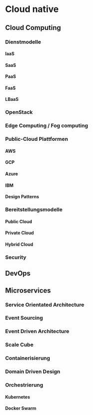 # Cloud native
## Cloud Computing
### Dienstmodelle
#### IaaS
#### SaaS
#### PaaS
#### FaaS
#### LBaaS
### OpenStack
### Edge Computing / Fog computing
### Public-Cloud Plattformen
#### AWS
#### GCP
#### Azure
#### IBM
#### Design Patterns
### Bereitstellungsmodelle
#### Public Cloud
#### Private Cloud
#### Hybrid Cloud
### Security
## DevOps
## Microservices
### Service Orientated Architecture
### Event Sourcing
### Event Driven Architecture
### Scale Cube
### Containerisierung
### Domain Driven Design
### Orchestrierung
#### Kubernetes
#### Docker Swarm